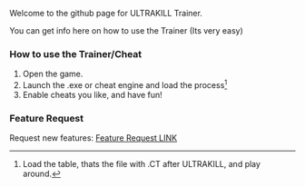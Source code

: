 Welcome to the github page for ULTRAKILL Trainer.

You can get info here on how to use the Trainer (Its very easy)

### How to use the Trainer/Cheat

1. Open the game.
2. Launch the .exe or cheat engine and load the process[^note]
3. Enable cheats you like, and have fun!

[^note]: Load the table, thats the file with .CT after ULTRAKILL, and play around.

### Feature Request

Request new features:
[Feature Request LINK](https://github.com/Saniee/ULTRAKILLTrainer/issues)
